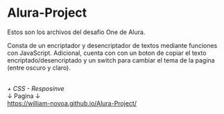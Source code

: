 # Alura-Project
	
Estos son los archivos del desafio One de Alura.

Consta de un encriptador y desencriptador de textos mediante funciones con JavaScript. Adicional, cuenta con con un boton de copiar el texto encriptado/desencriptado y un switch para cambiar el tema de la pagina (entre oscuro y claro).

<br><i>+ CSS - Resposinve</i>
<br>↓ Pagina ↓<br>
https://william-novoa.github.io/Alura-Project/

